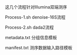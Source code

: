 这几个流程针对Illumina双端测序


Process-1.sh  denoise-16S流程

Process-2.sh  dada2流程

metadata.txt  分组信息模板

manifest.txt  测序数据输入路径模板